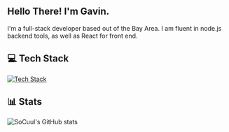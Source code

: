 ## Hello There! I'm Gavin.

I'm a full-stack developer based out of the Bay Area. I am fluent in node.js backend tools, as well as React for front end.

## 💻 Tech Stack
[![Tech Stack](https://skillicons.dev/icons?i=ts,js,html,css,nodejs,git,vue,nuxt,express,bash,vercel,cloudflare,vite,github,vscode,discord&perline=50)](https://skillicons.dev)

## 📊 Stats
![SoCuul's GitHub stats](https://github-readme-stats.vercel.app/api?username=socuul&show_icons=true&theme=gotham)
